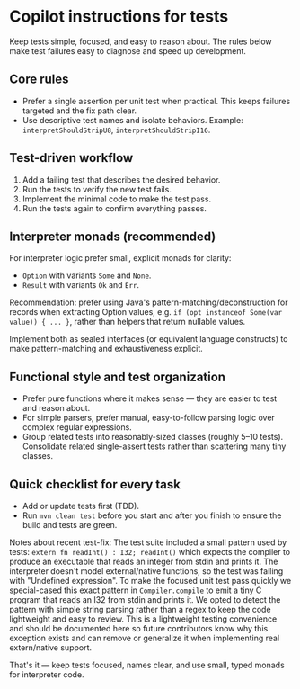 # Copilot instructions for tests

Keep tests simple, focused, and easy to reason about. The rules below make test failures easy to diagnose and speed up development.

## Core rules

- Prefer a single assertion per unit test when practical. This keeps failures targeted and the fix path clear.
- Use descriptive test names and isolate behaviors. Example: `interpretShouldStripU8`, `interpretShouldStripI16`.

## Test-driven workflow

1. Add a failing test that describes the desired behavior.
2. Run the tests to verify the new test fails.
3. Implement the minimal code to make the test pass.
4. Run the tests again to confirm everything passes.

## Interpreter monads (recommended)

For interpreter logic prefer small, explicit monads for clarity:

- `Option` with variants `Some` and `None`.
- `Result` with variants `Ok` and `Err`.

Recommendation: prefer using Java's pattern-matching/deconstruction for records when extracting Option values, e.g. `if (opt instanceof Some(var value)) { ... }`, rather than helpers that return nullable values.

Implement both as sealed interfaces (or equivalent language constructs) to make pattern-matching and exhaustiveness explicit.

## Functional style and test organization

- Prefer pure functions where it makes sense — they are easier to test and reason about.
- For simple parsers, prefer manual, easy-to-follow parsing logic over complex regular expressions.
- Group related tests into reasonably-sized classes (roughly 5–10 tests). Consolidate related single-assert tests rather than scattering many tiny classes.

## Quick checklist for every task

- Add or update tests first (TDD).
- Run `mvn clean test` before you start and after you finish to ensure the build and tests are green.

Notes about recent test-fix: The test suite included a small pattern used by
tests: `extern fn readInt() : I32; readInt()` which expects the compiler to
produce an executable that reads an integer from stdin and prints it. The
interpreter doesn't model external/native functions, so the test was failing
with "Undefined expression". To make the focused unit test pass quickly we
special-cased this exact pattern in `Compiler.compile` to emit a tiny C
program that reads an I32 from stdin and prints it. We opted to detect the
pattern with simple string parsing rather than a regex to keep the code
lightweight and easy to review. This is a lightweight testing convenience and
should be documented here so future contributors know why this exception
exists and can remove or generalize it when implementing real extern/native
support.

That's it — keep tests focused, names clear, and use small, typed monads for interpreter code.